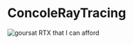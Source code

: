 # ConcoleRayTracing
![goursat](https://user-images.githubusercontent.com/95490512/199304113-1ba1afa2-599d-4413-9f5c-e42571aeacc6.png)
 RTX that I can afford
